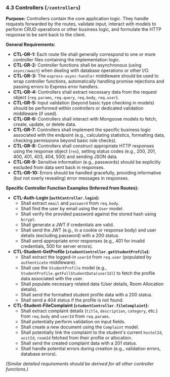 ### 4.3 Controllers (`/controllers`)

**Purpose:** Controllers contain the core application logic. They handle requests forwarded by the routes, validate input, interact with models to perform CRUD operations or other business logic, and formulate the HTTP response to be sent back to the client.

**General Requirements:**

- **CTL-GR-1:** Each route file shall generally correspond to one or more controller files containing the implementation logic.
- **CTL-GR-2:** Controller functions shall be asynchronous (using `async/await`) when dealing with database operations or other I/O.
- **CTL-GR-3:** The `express-async-handler` middleware should be used to wrap controller functions, automatically handling promise rejections and passing errors to Express error handlers.
- **CTL-GR-4:** Controllers shall extract necessary data from the request object (`req.params`, `req.query`, `req.body`, `req.user`).
- **CTL-GR-5:** Input validation (beyond basic type checking in models) should be performed within controllers or dedicated validation middleware (if used).
- **CTL-GR-6:** Controllers shall interact with Mongoose models to fetch, create, update, or delete data.
- **CTL-GR-7:** Controllers shall implement the specific business logic associated with the endpoint (e.g., calculating statistics, formatting data, checking permissions beyond basic role checks).
- **CTL-GR-8:** Controllers shall construct appropriate HTTP responses using the response object (`res`), setting status codes (e.g., 200, 201, 400, 401, 403, 404, 500) and sending JSON data.
- **CTL-GR-9:** Sensitive information (e.g., passwords) should be explicitly excluded from data sent back in responses.
- **CTL-GR-10:** Errors should be handled gracefully, providing informative (but not overly revealing) error messages in responses.

**Specific Controller Function Examples (Inferred from Routes):**

- **CTL-Auth-Login (`authController.login`):**
  - Shall extract `email` and `password` from `req.body`.
  - Shall find the user by email using the `User` model.
  - Shall verify the provided password against the stored hash using `bcrypt`.
  - Shall generate a JWT if credentials are valid.
  - Shall send the JWT (e.g., in a cookie or response body) and user details (excluding password) with a 200 status.
  - Shall send appropriate error responses (e.g., 401 for invalid credentials, 500 for server errors).
- **CTL-Student-GetProfile (`studentController.getStudentProfile`):**
  - Shall extract the logged-in `userId` from `req.user` (populated by `authenticate` middleware).
  - Shall use the `StudentProfile` model (e.g., `StudentProfile.getFullStudentData(userId)`) to fetch the profile data associated with the user.
  - Shall populate necessary related data (User details, Room Allocation details).
  - Shall send the formatted student profile data with a 200 status.
  - Shall send a 404 status if the profile is not found.
- **CTL-Student-FileComplaint (`studentController.fileComplaint`):**
  - Shall extract complaint details (`title`, `description`, `category`, etc.) from `req.body` and `userId` from `req.params`.
  - Shall potentially perform validation on input fields.
  - Shall create a new document using the `Complaint` model.
  - Shall potentially link the complaint to the student's current `hostelId`, `unitId`, `roomId` fetched from their profile or allocation.
  - Shall send the created complaint data with a 201 status.
  - Shall handle potential errors during creation (e.g., validation errors, database errors).

_(Similar detailed requirements should be derived for all other controller functions.)_
